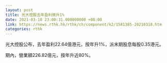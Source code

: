 ```yaml
---
layout: post
title: 光大控股去年盈利微升1%
date: 2021-03-18 23:00:31.000000000 +08:00
link: https://news.rthk.hk/rthk/ch/component/k2/1581385-20210318.htm
categories: rthk
---
```


光大控股公布，去年盈利22.64億港元，按年升1%，派末期股息每股0.35港元。

期內，營業額226.82億元，按年升近80%。
